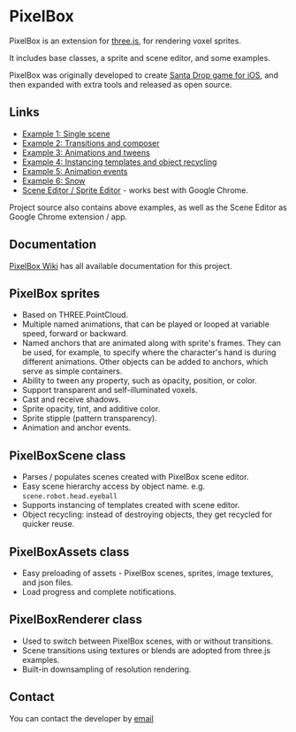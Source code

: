 # PixelBox

PixelBox is an extension for [three.js](http://threejs.org), for rendering voxel sprites.

It includes base classes, a sprite and scene editor, and some examples.

PixelBox was originally developed to create [Santa Drop game for iOS](https://itunes.apple.com/us/app/santa-drop-free/id948393987), and then expanded with extra tools and released as open source.

## Links

* [Example 1: Single scene](http://gogoat.com/pixelbox/example1.html)
* [Example 2: Transitions and composer](http://gogoat.com/pixelbox/example2.html)
* [Example 3: Animations and tweens](http://gogoat.com/pixelbox/example3.html)
* [Example 4: Instancing templates and object recycling](http://gogoat.com/pixelbox/example4.html)
* [Example 5: Animation events](http://gogoat.com/pixelbox/example5.html)
* [Example 6: Snow](http://gogoat.com/pixelbox/example6.html)
* [Scene Editor / Sprite Editor](http://gogoat.com/pixelbox/editor) - works best with Google Chrome.

Project source also contains above examples, as well as the Scene Editor as Google Chrome extension / app.

## Documentation

[PixelBox Wiki](https://github.com/kirilledelman/pixelbox/wiki) has all available documentation for this project.

## PixelBox sprites
* Based on THREE.PointCloud.
* Multiple named animations, that can be played or looped at variable speed, forward or backward.
* Named anchors that are animated along with sprite's frames. They can be used, for example, to specify where the character's hand is during different animations. Other objects can be added to anchors, which serve as simple containers.
* Ability to tween any property, such as opacity, position, or color.
* Support transparent and self-illuminated voxels.
* Cast and receive shadows.
* Sprite opacity, tint, and additive color.
* Sprite stipple (pattern transparency).
* Animation and anchor events.

## PixelBoxScene class
* Parses / populates scenes created with PixelBox scene editor.
* Easy scene hierarchy access by object name. e.g. `scene.robot.head.eyeball`
* Supports instancing of templates created with scene editor.
* Object recycling: instead of destroying objects, they get recycled for quicker reuse.

## PixelBoxAssets class
* Easy preloading of assets - PixelBox scenes, sprites, image textures, and json files.
* Load progress and complete notifications.

## PixelBoxRenderer class
* Used to switch between PixelBox scenes, with or without transitions.
* Scene transitions using textures or blends are adopted from three.js examples.
* Built-in downsampling of resolution rendering.

## Contact

You can contact the developer by [email](mailto:kirill.edelman@gmail.com)
